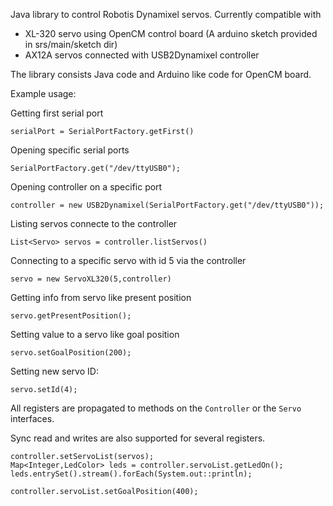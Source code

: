 
Java library to control Robotis Dynamixel servos. Currently compatible with 

* XL-320 servo using OpenCM control board (A arduino sketch provided in srs/main/sketch dir)
* AX12A servos connected with USB2Dynamixel controller

The library consists Java code and Arduino like code for OpenCM board. 

Example usage:

Getting first serial port

    serialPort = SerialPortFactory.getFirst()

Opening specific serial ports
    
    SerialPortFactory.get("/dev/ttyUSB0");
    
Opening controller on a specific port
    
    controller = new USB2Dynamixel(SerialPortFactory.get("/dev/ttyUSB0"));
    
Listing servos connecte to the controller
    
    List<Servo> servos = controller.listServos()
    
Connecting to a specific servo with id 5 via the controller

    servo = new ServoXL320(5,controller)
    
Getting info from servo like present position
    
    servo.getPresentPosition();
    
Setting value to a servo like goal position
    
    servo.setGoalPosition(200);

Setting new servo ID:
    
    servo.setId(4);
    
All registers are propagated to methods on the `Controller` or the `Servo` interfaces. 

Sync read and writes are also supported for several registers. 

    controller.setServoList(servos);
    Map<Integer,LedColor> leds = controller.servoList.getLedOn();
    leds.entrySet().stream().forEach(System.out::println);

    controller.servoList.setGoalPosition(400);
    

